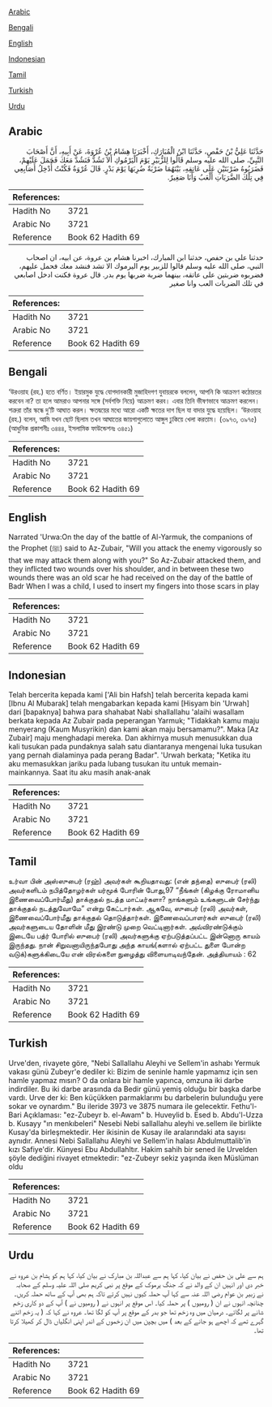 [Arabic](#arabic)

[Bengali](#bengali)

[English](#english)

[Indonesian](#indonesian)

[Tamil](#tamil)

[Turkish](#turkish)

[Urdu](#urdu)

## Arabic


<div dir="rtl" lang="ar" style={{fontSize:'larger',backgroundColor:'#f8f9fa',padding:20}}>
حَدَّثَنَا عَلِيُّ بْنُ حَفْصٍ، حَدَّثَنَا ابْنُ الْمُبَارَكِ، أَخْبَرَنَا هِشَامُ بْنُ عُرْوَةَ، عَنْ أَبِيهِ، أَنَّ أَصْحَابَ النَّبِيِّ، صلى الله عليه وسلم قَالُوا لِلزُّبَيْرِ يَوْمَ الْيَرْمُوكِ أَلاَ تَشُدُّ فَنَشُدَّ مَعَكَ فَحَمَلَ عَلَيْهِمْ، فَضَرَبُوهُ ضَرْبَتَيْنِ عَلَى عَاتِقِهِ، بَيْنَهُمَا ضَرْبَةٌ ضُرِبَهَا يَوْمَ بَدْرٍ‏.‏ قَالَ عُرْوَةُ فَكُنْتُ أُدْخِلُ أَصَابِعِي فِي تِلْكَ الضَّرَبَاتِ أَلْعَبُ وَأَنَا صَغِيرٌ‏.‏
</div>
<div style={{backgroundColor:'#f8f9fa',padding:20, marginBottom: 10}}><table> <thead> <tr> <th>References:</th> <th></th> </tr> </thead> <tbody><tr><td>Hadith No</td><td>3721</td></tr><tr><td>Arabic No</td><td>3721</td></tr><tr><td>Reference</td><td>Book 62 Hadith 69</td></tr></tbody></table></div>


<div dir="rtl" lang="ar" style={{fontSize:'larger',backgroundColor:'#f8f9fa',padding:20}}>
حدثنا علي بن حفص، حدثنا ابن المبارك، اخبرنا هشام بن عروة، عن ابيه، ان اصحاب النبي، صلى الله عليه وسلم قالوا للزبير يوم اليرموك الا تشد فنشد معك فحمل عليهم، فضربوه ضربتين على عاتقه، بينهما ضربة ضربها يوم بدر. قال عروة فكنت ادخل اصابعي في تلك الضربات العب وانا صغير
</div>
<div style={{backgroundColor:'#f8f9fa',padding:20, marginBottom: 10}}><table> <thead> <tr> <th>References:</th> <th></th> </tr> </thead> <tbody><tr><td>Hadith No</td><td>3721</td></tr><tr><td>Arabic No</td><td>3721</td></tr><tr><td>Reference</td><td>Book 62 Hadith 69</td></tr></tbody></table></div>

## Bengali


<div dir="ltr" lang="bn" style={{fontSize:'larger',backgroundColor:'#f8f9fa',padding:20}}>
‘উরওয়াহ (রহ.) হতে বর্ণিত। ইয়ারমুক যুদ্ধে যোগদানকারী মুজাহিদগণ যুবায়রকে বললেন, আপনি কি আক্রমণ কঠোরতর করবেন না? তা হলে আমরাও আপনার সঙ্গে (সর্বশক্তি নিয়ে) আক্রমণ করব। এবার তিনি ভীষণভাবে আক্রমণ করলেন। শত্রুরা তাঁর স্কন্ধে দু’টি আঘাত করল। ক্ষতদ্বয়ের মধ্যে আরো একটি ক্ষতের দাগ ছিল যা বাদার যুদ্ধে হয়েছিল। ‘উরওয়াহ (রহ.) বলেন, আমি যখন ছোট ছিলাম তখন আঘাতের জায়গাগুলোতে আঙ্গুল ঢুকিয়ে খেলা করতাম। (৩৯৭৩, ৩৯৭৫) (আধুনিক প্রকাশনীঃ ৩৪৪৪, ইসলামিক ফাউন্ডেশনঃ ৩৪৫১)
</div>
<div style={{backgroundColor:'#f8f9fa',padding:20, marginBottom: 10}}><table> <thead> <tr> <th>References:</th> <th></th> </tr> </thead> <tbody><tr><td>Hadith No</td><td>3721</td></tr><tr><td>Arabic No</td><td>3721</td></tr><tr><td>Reference</td><td>Book 62 Hadith 69</td></tr></tbody></table></div>

## English


<div dir="ltr" lang="en" style={{fontSize:'larger',backgroundColor:'#f8f9fa',padding:20}}>
Narrated 'Urwa:On the day of the battle of Al-Yarmuk, the companions of the Prophet (ﷺ) said to Az-Zubair, "Will you attack the enemy vigorously so that we may attack them along with you?" So Az-Zubair attacked them, and they inflicted two wounds over his shoulder, and in between these two wounds there was an old scar he had received on the day of the battle of Badr When I was a child, I used to insert my fingers into those scars in play
</div>
<div style={{backgroundColor:'#f8f9fa',padding:20, marginBottom: 10}}><table> <thead> <tr> <th>References:</th> <th></th> </tr> </thead> <tbody><tr><td>Hadith No</td><td>3721</td></tr><tr><td>Arabic No</td><td>3721</td></tr><tr><td>Reference</td><td>Book 62 Hadith 69</td></tr></tbody></table></div>

## Indonesian


<div dir="ltr" lang="id" style={{fontSize:'larger',backgroundColor:'#f8f9fa',padding:20}}>
Telah bercerita kepada kami ['Ali bin Hafsh] telah bercerita kepada kami [Ibnu Al Mubarak] telah mengabarkan kepada kami [Hisyam bin 'Urwah] dari [bapaknya] bahwa para shahabat Nabi shallallahu 'alaihi wasallam berkata kepada Az Zubair pada peperangan Yarmuk; "Tidakkah kamu maju menyerang (Kaum Musyrikin) dan kami akan maju bersamamu?". Maka [Az Zubair] maju menghadapi mereka. Dan akhirnya musuh menusukkan dua kali tusukan pada pundaknya salah satu diantaranya mengenai luka tusukan yang pernah dialaminya pada perang Badar". 'Urwah berkata; "Ketika itu aku memasukkan jariku pada lubang tusukan itu untuk memain-mainkannya. Saat itu aku masih anak-anak
</div>
<div style={{backgroundColor:'#f8f9fa',padding:20, marginBottom: 10}}><table> <thead> <tr> <th>References:</th> <th></th> </tr> </thead> <tbody><tr><td>Hadith No</td><td>3721</td></tr><tr><td>Arabic No</td><td>3721</td></tr><tr><td>Reference</td><td>Book 62 Hadith 69</td></tr></tbody></table></div>

## Tamil


<div dir="ltr" lang="ta" style={{fontSize:'larger',backgroundColor:'#f8f9fa',padding:20}}>
உர்வா பின் அஸ்ஸுபைர் (ரஹ்) அவர்கள் கூறியதாவது: (என் தந்தை) ஸுபைர் (ரலி) அவர்களிடம் நபித்தோழர்கள் யர்மூக் போரின் போது,97 “நீங்கள் (கிழக்கு ரோமானிய இணைவைப்போர்மீது) தாக்குதல் நடத்த மாட்டீர்களா? நாங்களும் உங்களுடன் சேர்ந்து தாக்குதல் நடத்துவோமே” என்று கேட்டார்கள். ஆகவே, ஸுபைர் (ரலி) அவர்கள், இணைவைப்போர்மீது தாக்குதல் தொடுத்தார்கள். இணைவைப்பாளர்கள் ஸுபைர் (ரலி) அவர்களுடைய தோளின் மீது இரண்டு முறை வெட்டினார்கள். அவ்விரண்டுக்கும் இடையே பத்ர் போரில் ஸுபைர் (ரலி) அவர்களுக்கு ஏற்படுத்தப்பட்ட இன்னொரு காயம் இருந்தது. நான் சிறுவனாயிருந்தபோது அந்த காயங்(களால் ஏற்பட்ட துளை போன்ற வடுக்)களுக்கிடையே என் விரல்களை நுழைத்து விளையாடிவந்தேன். அத்தியாயம் : 62
</div>
<div style={{backgroundColor:'#f8f9fa',padding:20, marginBottom: 10}}><table> <thead> <tr> <th>References:</th> <th></th> </tr> </thead> <tbody><tr><td>Hadith No</td><td>3721</td></tr><tr><td>Arabic No</td><td>3721</td></tr><tr><td>Reference</td><td>Book 62 Hadith 69</td></tr></tbody></table></div>

## Turkish


<div dir="ltr" lang="tr" style={{fontSize:'larger',backgroundColor:'#f8f9fa',padding:20}}>
Urve'den, rivayete göre, "Nebi Sallallahu Aleyhi ve Sellem'in ashabı Yermuk vakası günü Zubeyr'e dediler ki: Bizim de seninle hamle yapmamız için sen hamle yapmaz mısın? O da onlara bir hamle yapınca, omzuna iki darbe indirdiler. Bu iki darbe arasında da Bedir günü yemiş olduğu bir başka darbe vardı. Urve der ki: Ben küçükken parmaklarımı bu darbelerin bulunduğu yere sokar ve oynardım." Bu ileride 3973 ve 3875 numara ile gelecektir. Fethu'l-Bari Açıklaması: "ez-Zubeyr b. el-Awam" b. Huveylid b. Esed b. Abdu'l-Uzza b. Kusayy "ın menkıbeleri" Nesebi Nebi sallallahu aleyhi ve.sellem ile birlikte Kusay'da birleşmektedir. Her ikisinin de Kusay ile aralarındaki ata sayısı aynıdır. Annesi Nebi Sallallahu Aleyhi ve Sellem'in halası Abdulmuttalib'in kızı Safiye'dir. Künyesi Ebu Abdullahltır. Hakim sahih bir sened ile Urvelden şöyle dediğini rivayet etmektedir: "ez-Zubeyr sekiz yaşında iken Müslüman oldu
</div>
<div style={{backgroundColor:'#f8f9fa',padding:20, marginBottom: 10}}><table> <thead> <tr> <th>References:</th> <th></th> </tr> </thead> <tbody><tr><td>Hadith No</td><td>3721</td></tr><tr><td>Arabic No</td><td>3721</td></tr><tr><td>Reference</td><td>Book 62 Hadith 69</td></tr></tbody></table></div>

## Urdu


<div dir="rtl" lang="ur" style={{fontSize:'larger',backgroundColor:'#f8f9fa',padding:20}}>
ہم سے علی بن حفص نے بیان کیا، کہا ہم سے عبداللہ بن مبارک نے بیان کیا، کہا ہم کو ہشام بن عروہ نے خبر دی اور انہیں ان کے والد نے کہ جنگ یرموک کے موقع پر نبی کریم صلی اللہ علیہ وسلم کے صحابہ نے زبیر بن عوام رضی اللہ عنہ سے کہا آپ حملہ کیوں نہیں کرتے تاکہ ہم بھی آپ کے ساتھ حملہ کریں۔ چنانچہ انہوں نے ان ( رومیوں ) پر حملہ کیا۔ اس موقع پر انہوں نے ( رومیوں نے ) آپ کے دو کاری زخم شانے پر لگائے۔ درمیان میں وہ زخم تھا جو بدر کے موقع پر آپ کو لگا تھا۔ عروہ نے کہا کہ ( یہ زخم اتنے گہرے تھے کہ اچھے ہو جانے کے بعد ) میں بچپن میں ان زخموں کے اندر اپنی انگلیاں ڈال کر کھیلا کرتا تھا۔
</div>
<div style={{backgroundColor:'#f8f9fa',padding:20, marginBottom: 10}}><table> <thead> <tr> <th>References:</th> <th></th> </tr> </thead> <tbody><tr><td>Hadith No</td><td>3721</td></tr><tr><td>Arabic No</td><td>3721</td></tr><tr><td>Reference</td><td>Book 62 Hadith 69</td></tr></tbody></table></div>